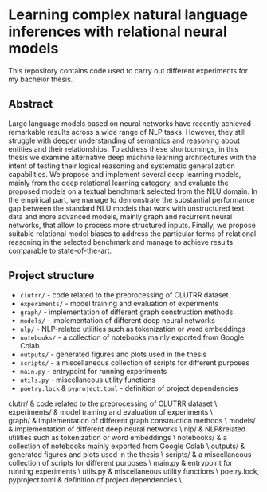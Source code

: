 
# Learning complex natural language inferences with relational neural models

This repository contains code used to carry out different experiments for my bachelor thesis.

## Abstract

Large language models based on neural networks have recently achieved remarkable results across a wide range of NLP tasks. However, they still struggle with deeper understanding of semantics and reasoning about entities and their relationships. To address these shortcomings, in this thesis we examine alternative deep machine learning architectures with the intent of testing their logical reasoning and systematic generalization capabilities. We propose and implement several deep learning models, mainly from the deep relational learning category, and evaluate the proposed models on a textual benchmark selected from the NLU domain. In the empirical part, we manage to demonstrate the substantial performance gap between the standard NLU models that work with unstructured text data and more advanced models, mainly graph and recurrent neural networks, that allow to process more structured inputs. Finally, we propose suitable relational model biases to address the particular forms of relational reasoning in the selected benchmark and manage to achieve results comparable to state-of-the-art.


## Project structure

- `clutrr/` - code related to the preprocessing of CLUTRR dataset 
- `experiments/` - model training and evaluation of experiments  
- `graph/` - implementation of different graph construction methods
- `models/` - implementation of different deep neural networks
- `nlp/` - NLP-related utilities such as tokenization or word embeddings
- `notebooks/` - a collection of notebooks mainly exported from Google Colab
- `outputs/` - generated figures and plots used in the thesis
- `scripts/` - a miscellaneous collection of scripts for different purposes
- `main.py` - entrypoint for running experiments
- `utils.py` - miscellaneous utility functions
- `poetry.lock` & `pyproject.toml` - definition of project dependencies


clutrr/ & code related to the preprocessing of CLUTRR dataset \\ 
experiments/ & model training and evaluation of experiments \\  
graph/ & implementation of different graph construction methods \\
models/ & implementation of different deep neural networks \\
nlp/ & NLP&related utilities such as tokenization or word embeddings \\
notebooks/ & a collection of notebooks mainly exported from Google Colab \\
outputs/ & generated figures and plots used in the thesis \\
scripts/ & a miscellaneous collection of scripts for different purposes \\
main.py & entrypoint for running experiments \\
utils.py & miscellaneous utility functions \\
poetry.lock, pyproject.toml & definition of project dependencies \\

